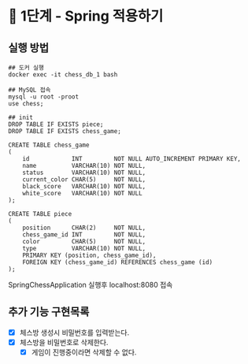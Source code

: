 # 🚀 1단계 - Spring 적용하기

## 실행 방법

```shell
## 도커 실행
docker exec -it chess_db_1 bash

## MySQL 접속
mysql -u root -proot
use chess;

## init
DROP TABLE IF EXISTS piece;
DROP TABLE IF EXISTS chess_game;

CREATE TABLE chess_game
(
    id            INT         NOT NULL AUTO_INCREMENT PRIMARY KEY,
    name          VARCHAR(10) NOT NULL,
    status        VARCHAR(10) NOT NULL,
    current_color CHAR(5)     NOT NULL,
    black_score   VARCHAR(10) NOT NULL,
    white_score   VARCHAR(10) NOT NULL
);

CREATE TABLE piece
(
    position      CHAR(2)     NOT NULL,
    chess_game_id INT         NOT NULL,
    color         CHAR(5)     NOT NULL,
    type          VARCHAR(10) NOT NULL,
    PRIMARY KEY (position, chess_game_id),
    FOREIGN KEY (chess_game_id) REFERENCES chess_game (id)
);
```

SpringChessApplication 실행후 localhost:8080 접속


## 추가 기능 구현목록
- [x] 체스방 생성시 비밀번호를 입력받는다.
- [x] 체스방을 비밀번호로 삭제한다.
  - [x] 게임이 진행중이라면 삭제할 수 없다.
